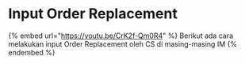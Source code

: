 # Input Order Replacement

{% embed url="https://youtu.be/CrK2f-Qm0R4" %}
Berikut ada cara melakukan input Order Replacement oleh CS di masing-masing IM
{% endembed %}
